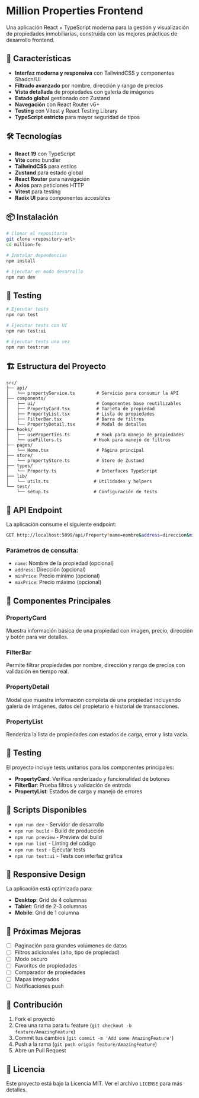 # Million Properties Frontend

Una aplicación React + TypeScript moderna para la gestión y visualización de propiedades inmobiliarias, construida con las mejores prácticas de desarrollo frontend.

## 🚀 Características

- **Interfaz moderna y responsiva** con TailwindCSS y componentes Shadcn/UI
- **Filtrado avanzado** por nombre, dirección y rango de precios
- **Vista detallada** de propiedades con galería de imágenes
- **Estado global** gestionado con Zustand
- **Navegación** con React Router v6+
- **Testing** con Vitest y React Testing Library
- **TypeScript estricto** para mayor seguridad de tipos

## 🛠️ Tecnologías

- **React 19** con TypeScript
- **Vite** como bundler
- **TailwindCSS** para estilos
- **Zustand** para estado global
- **React Router** para navegación
- **Axios** para peticiones HTTP
- **Vitest** para testing
- **Radix UI** para componentes accesibles

## 📦 Instalación

```bash
# Clonar el repositorio
git clone <repository-url>
cd million-fe

# Instalar dependencias
npm install

# Ejecutar en modo desarrollo
npm run dev
```

## 🧪 Testing

```bash
# Ejecutar tests
npm run test

# Ejecutar tests con UI
npm run test:ui

# Ejecutar tests una vez
npm run test:run
```

## 🏗️ Estructura del Proyecto

```
src/
├── api/
│   └── propertyService.ts        # Servicio para consumir la API
├── components/
│   ├── ui/                       # Componentes base reutilizables
│   ├── PropertyCard.tsx          # Tarjeta de propiedad
│   ├── PropertyList.tsx          # Lista de propiedades
│   ├── FilterBar.tsx             # Barra de filtros
│   └── PropertyDetail.tsx        # Modal de detalles
├── hooks/
│   ├── useProperties.ts          # Hook para manejo de propiedades
│   └── useFilters.ts            # Hook para manejo de filtros
├── pages/
│   └── Home.tsx                  # Página principal
├── store/
│   └── propertyStore.ts          # Store de Zustand
├── types/
│   └── Property.ts               # Interfaces TypeScript
├── lib/
│   └── utils.ts                 # Utilidades y helpers
└── test/
    └── setup.ts                 # Configuración de tests
```

## 🔌 API Endpoint

La aplicación consume el siguiente endpoint:

```bash
GET http://localhost:5099/api/Property?name=nombre&address=direccion&minPrice=1&maxPrice=420000000
```

### Parámetros de consulta:
- `name`: Nombre de la propiedad (opcional)
- `address`: Dirección (opcional)
- `minPrice`: Precio mínimo (opcional)
- `maxPrice`: Precio máximo (opcional)

## 🎨 Componentes Principales

### PropertyCard
Muestra información básica de una propiedad con imagen, precio, dirección y botón para ver detalles.

### FilterBar
Permite filtrar propiedades por nombre, dirección y rango de precios con validación en tiempo real.

### PropertyDetail
Modal que muestra información completa de una propiedad incluyendo galería de imágenes, datos del propietario e historial de transacciones.

### PropertyList
Renderiza la lista de propiedades con estados de carga, error y lista vacía.

## 🧪 Testing

El proyecto incluye tests unitarios para los componentes principales:

- **PropertyCard**: Verifica renderizado y funcionalidad de botones
- **FilterBar**: Prueba filtros y validación de entrada
- **PropertyList**: Estados de carga y manejo de errores

## 🚀 Scripts Disponibles

- `npm run dev` - Servidor de desarrollo
- `npm run build` - Build de producción
- `npm run preview` - Preview del build
- `npm run lint` - Linting del código
- `npm run test` - Ejecutar tests
- `npm run test:ui` - Tests con interfaz gráfica

## 📱 Responsive Design

La aplicación está optimizada para:
- **Desktop**: Grid de 4 columnas
- **Tablet**: Grid de 2-3 columnas
- **Mobile**: Grid de 1 columna

## 🎯 Próximas Mejoras

- [ ] Paginación para grandes volúmenes de datos
- [ ] Filtros adicionales (año, tipo de propiedad)
- [ ] Modo oscuro
- [ ] Favoritos de propiedades
- [ ] Comparador de propiedades
- [ ] Mapas integrados
- [ ] Notificaciones push

## 🤝 Contribución

1. Fork el proyecto
2. Crea una rama para tu feature (`git checkout -b feature/AmazingFeature`)
3. Commit tus cambios (`git commit -m 'Add some AmazingFeature'`)
4. Push a la rama (`git push origin feature/AmazingFeature`)
5. Abre un Pull Request

## 📄 Licencia

Este proyecto está bajo la Licencia MIT. Ver el archivo `LICENSE` para más detalles.